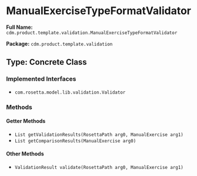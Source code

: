 # ManualExerciseTypeFormatValidator

**Full Name:** `cdm.product.template.validation.ManualExerciseTypeFormatValidator`

**Package:** `cdm.product.template.validation`

## Type: Concrete Class

### Implemented Interfaces

- `com.rosetta.model.lib.validation.Validator`

### Methods

#### Getter Methods

- `List getValidationResults(RosettaPath arg0, ManualExercise arg1)`
- `List getComparisonResults(ManualExercise arg0)`

#### Other Methods

- `ValidationResult validate(RosettaPath arg0, ManualExercise arg1)`

